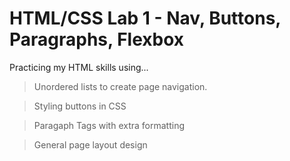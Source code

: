 # HTML/CSS Lab 1 - Nav, Buttons, Paragraphs, Flexbox

Practicing my HTML skills using...

> Unordered lists to create page navigation.

> Styling buttons in CSS

> Paragaph Tags with extra formatting

> General page layout design

